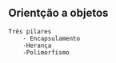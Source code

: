 ## Orientção a objetos

    Três pilares
        - Encapsulamento
        -Herança
        -Polimorfismo